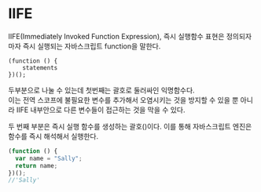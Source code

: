 # IIFE

IIFE(Immediately Invoked Function Expression), 즉시 실행함수 표현은 정의되자마자 즉시 실행되는 자바스크립트 function을 말한다.

```
(function () {
    statements
})();
```

두부분으로 나눌 수 있는데 첫번째는 괄호로 둘러싸인 익명함수다.  
이는 전역 스코프에 불필요한 변수를 추가해서 오염시키는 것을 방지할 수 있을 뿐 아니라 IIFE 내부안으로 다른 변수들이 접근하는 것을 막을 수 있다.

두 번째 부분은 즉시 실행 함수를 생성하는 괄호()이다. 이를 통해 자바스크립트 엔진은 함수를 즉시 해석해서 실행한다.

```js
(function () {
  var name = "Sally";
  return name;
})();
//'Sally'
```

